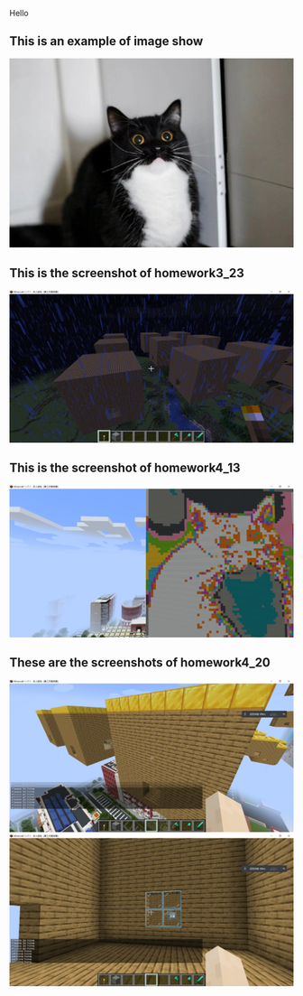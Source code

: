 Hello

## This is an example of image show
![](https://github.com/ophwsjtu18/ohw22s/blob/main/hty/image/cat1.jpeg)

## This is the screenshot of homework3_23
![](https://github.com/ophwsjtu18/ohw22s/blob/main/hty/image/3x3house.png)

## This is the screenshot of homework4_13
![](https://github.com/ophwsjtu18/ohw22s/blob/main/hty/image/build_cat.png)

## These are the screenshots of homework4_20
![](https://github.com/ophwsjtu18/ohw22s/blob/main/hty/image/welcomehome_check1.png)
![](https://github.com/ophwsjtu18/ohw22s/blob/main/hty/image/welcomehome_check2.png)
